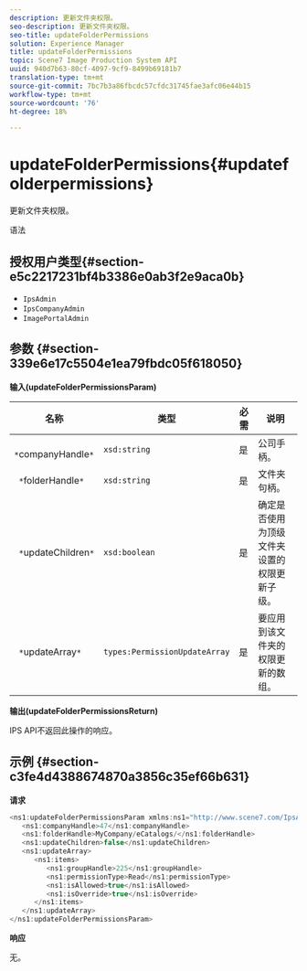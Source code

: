 ```yaml
---
description: 更新文件夹权限。
seo-description: 更新文件夹权限。
seo-title: updateFolderPermissions
solution: Experience Manager
title: updateFolderPermissions
topic: Scene7 Image Production System API
uuid: 940d7b63-80cf-4097-9cf9-8499b69181b7
translation-type: tm+mt
source-git-commit: 7bc7b3a86fbcdc57cfdc31745fae3afc06e44b15
workflow-type: tm+mt
source-wordcount: '76'
ht-degree: 18%

---
```



# updateFolderPermissions{#updatefolderpermissions}

更新文件夹权限。

语法

## 授权用户类型{#section-e5c2217231bf4b3386e0ab3f2e9aca0b}

* `IpsAdmin`
* `IpsCompanyAdmin`
* `ImagePortalAdmin`

## 参数 {#section-339e6e17c5504e1ea79fbdc05f618050}

**输入(updateFolderPermissionsParam)**

| 名称 | 类型 | 必需 | 说明 |
|---|---|---|---|
| ` *`companyHandle`*` | `xsd:string` | 是 | 公司手柄。 |
| ` *`folderHandle`*` | `xsd:string` | 是 | 文件夹句柄。 |
| ` *`updateChildren`*` | `xsd:boolean` | 是 | 确定是否使用为顶级文件夹设置的权限更新子级。 |
| ` *`updateArray`*` | `types:PermissionUpdateArray` | 是 | 要应用到该文件夹的权限更新的数组。 |

**输出(updateFolderPermissionsReturn)**

IPS API不返回此操作的响应。

## 示例 {#section-c3fe4d4388674870a3856c35ef66b631}

**请求**

```java
<ns1:updateFolderPermissionsParam xmlns:ns1="http://www.scene7.com/IpsApi/xsd">
   <ns1:companyHandle>47</ns1:companyHandle>
   <ns1:folderHandle>MyCompany/eCatalogs/</ns1:folderHandle>
   <ns1:updateChildren>false</ns1:updateChildren>
   <ns1:updateArray>
      <ns1:items>
         <ns1:groupHandle>225</ns1:groupHandle>
         <ns1:permissionType>Read</ns1:permissionType>
         <ns1:isAllowed>true</ns1:isAllowed>
         <ns1:isOverride>true</ns1:isOverride>
      </ns1:items>
   </ns1:updateArray>
</ns1:updateFolderPermissionsParam>
```

**响应**

无。
